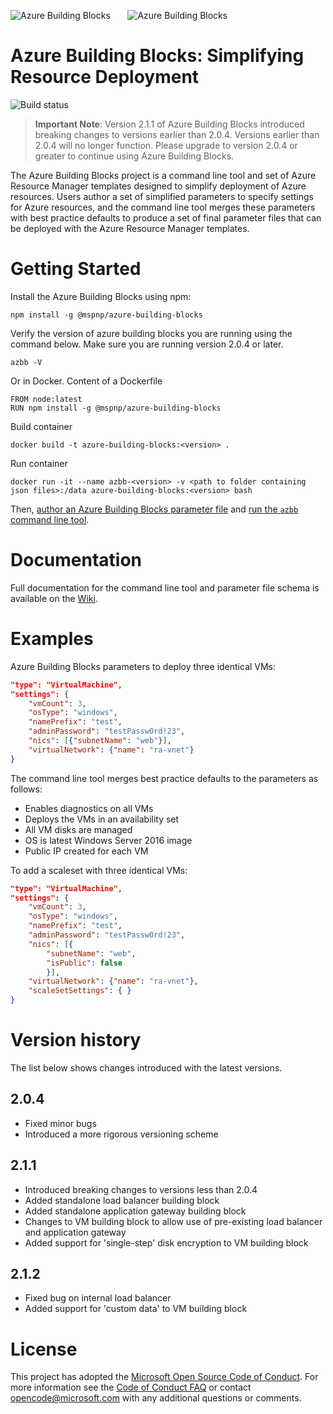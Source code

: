 ![Azure Building Blocks](/images/azbb-ascii.png) &nbsp; &nbsp; &nbsp; ![Azure Building Blocks](/images/az-building-blocks-150.png) 

# Azure Building Blocks: Simplifying Resource Deployment


![Build status](https://travis-ci.org/mspnp/template-building-blocks.svg?branch=master)

> __Important Note__: Version 2.1.1 of Azure Building Blocks introduced breaking changes to versions earlier than 2.0.4. Versions earlier than 2.0.4 will no longer function. Please upgrade to version 2.0.4 or greater to continue using Azure Building Blocks. 

The Azure Building Blocks project is a command line tool and set of Azure Resource Manager templates designed to simplify deployment of Azure resources. Users author a set of simplified parameters to specify settings for Azure resources, and the command line tool merges these parameters with best practice defaults to produce a set of final parameter files that can be deployed with the Azure Resource Manager templates.

# Getting Started

Install the Azure Building Blocks using npm:

```
npm install -g @mspnp/azure-building-blocks
```

Verify the version of azure building blocks you are running using the command below. Make sure you are running version 2.0.4 or later.

```
azbb -V
```

Or in Docker. Content of a Dockerfile

```
FROM node:latest
RUN npm install -g @mspnp/azure-building-blocks
```
Build container

```
docker build -t azure-building-blocks:<version> .
```

Run container

```
docker run -it --name azbb-<version> -v <path to folder containing json files>:/data azure-building-blocks:<version> bash
```

Then, [author an Azure Building Blocks parameter file](https://github.com/mspnp/template-building-blocks/wiki/create-a-template-building-blocks-parameter-file) and [run the `azbb` command line tool](https://github.com/mspnp/template-building-blocks/wiki/command-line-reference).

# Documentation

Full documentation for the command line tool and parameter file schema is available on the [Wiki](https://github.com/mspnp/template-building-blocks/wiki).

# Examples

Azure Building Blocks parameters to deploy three identical VMs:

```json
"type": "VirtualMachine",
"settings": {
    "vmCount": 3,
    "osType": "windows",
    "namePrefix": "test",
    "adminPassword": "testPassw0rd!23",
    "nics": [{"subnetName": "web"}],
    "virtualNetwork": {"name": "ra-vnet"}
}
```

The command line tool merges best practice defaults to the parameters as follows:

-	Enables diagnostics on all VMs
-	Deploys the VMs in an availability set 
-	All VM disks are managed
-	OS is latest Windows Server 2016 image
-	Public IP created for each VM

To add a scaleset with three identical VMs:

```json
"type": "VirtualMachine",
"settings": {
    "vmCount": 3,
    "osType": "windows",
    "namePrefix": "test",
    "adminPassword": "testPassw0rd!23",
    "nics": [{
        "subnetName": "web",
        "isPublic": false
        }],
    "virtualNetwork": {"name": "ra-vnet"},
    "scaleSetSettings": { }
}
```

# Version history

The list below shows changes introduced with the latest versions.

## 2.0.4

- Fixed minor bugs
- Introduced a more rigorous versioning scheme

## 2.1.1

- Introduced breaking changes to versions less than 2.0.4
- Added standalone load balancer building block
- Added standalone application gateway building block
- Changes to VM building block to allow use of pre-existing load balancer and application gateway
- Added support for 'single-step' disk encryption to VM building block

## 2.1.2

- Fixed bug on internal load balancer
- Added support for 'custom data' to VM building block

# License

This project has adopted the [Microsoft Open Source Code of Conduct](https://opensource.microsoft.com/codeofconduct/). For more information see the [Code of Conduct FAQ](https://opensource.microsoft.com/codeofconduct/faq/) or contact [opencode@microsoft.com](mailto:opencode@microsoft.com) with any additional questions or comments.
